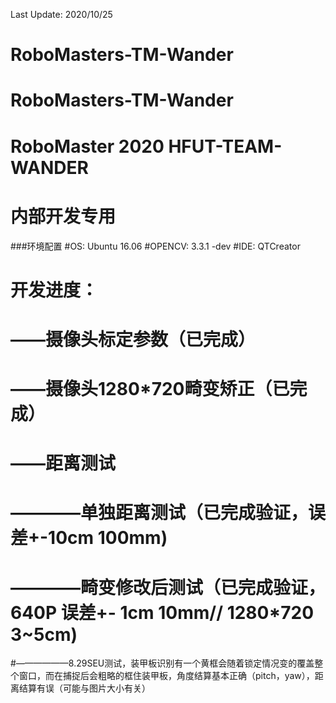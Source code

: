 Last Update: 2020/10/25
# RoboMasters-TM-Wander
# RoboMasters-TM-Wander
# RoboMaster 2020 HFUT-TEAM-WANDER 
# 内部开发专用

###环境配置
#OS: Ubuntu 16.06
#OPENCV: 3.3.1 -dev
#IDE: QTCreator

# 开发进度：
# ——摄像头标定参数（已完成）
# ——摄像头1280*720畸变矫正（已完成）
# ——距离测试
# ————单独距离测试（已完成验证，误差+-10cm 100mm)
# ————畸变修改后测试（已完成验证，640P 误差+- 1cm 10mm// 1280*720 3~5cm)
#——————8.29SEU测试，装甲板识别有一个黄框会随着锁定情况变的覆盖整个窗口，而在捕捉后会粗略的框住装甲板，角度结算基本正确（pitch，yaw），距离结算有误（可能与图片大小有关）





